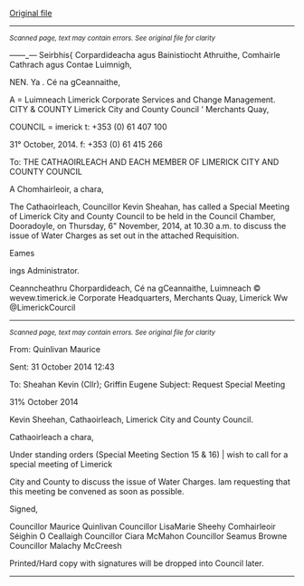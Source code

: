 [Original file](https://www.limerick.ie/sites/default/files/media/documents/2017-07/agenda_for_special_meeting_of_limerick_city_and_county_council_-_6th_november_2014.pdf)

---
*<small>Scanned page, text may contain errors. See original file for clarity</small>*  

_—_—_— Seirbhis{ Corpardideacha agus Bainistiocht Athruithe,
Comhairle Cathrach agus Contae Luimnigh,

NEN. Ya . Cé na gCeannaithe,

A = Luimneach
Limerick Corporate Services and Change Management.
CITY & COUNTY Limerick City and County Council
‘ Merchants Quay,

COUNCIL =
imerick
t: +353 (0) 61 407 100

31° October, 2014. f: +353 (0) 61 415 266

To: THE CATHAOIRLEACH AND EACH MEMBER OF
LIMERICK CITY AND COUNTY COUNCIL

A Chomhairleoir, a chara,

The Cathaoirleach, Councillor Kevin Sheahan, has called a Special Meeting of
Limerick City and County Council to be held in the Council Chamber,
Dooradoyle, on Thursday, 6" November, 2014, at 10.30 a.m. to discuss the
issue of Water Charges as set out in the attached Requisition.

Eames

ings Administrator.

Ceanncheathru Chorpardideach, Cé na gCeannaithe, Luimneach © wevew.timerick.ie
Corporate Headquarters, Merchants Quay, Limerick Ww @LimerickCourcil


---
*<small>Scanned page, text may contain errors. See original file for clarity</small>*  

From: Quinlivan Maurice

Sent: 31 October 2014 12:43

To: Sheahan Kevin (Cllr); Griffin Eugene
Subject: Request Special Meeting

31% October 2014

Kevin Sheehan,
Cathaoirleach,
Limerick City and County Council.

Cathaoirleach a chara,

Under standing orders (Special Meeting Section 15 & 16) | wish to call for a special meeting of Limerick

City and County to discuss the issue of Water Charges.
lam requesting that this meeting be convened as soon as possible.

Signed,

Councillor Maurice Quinlivan
Councillor LisaMarie Sheehy
Comhairleoir Séighin O Ceallaigh
Councillor Ciara McMahon
Councillor Seamus Browne
Councillor Malachy McCreesh

Printed/Hard copy with signatures will be dropped into Council later.


---

